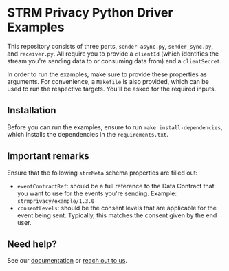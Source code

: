# STRM Privacy Python Driver Examples

This repository consists of three parts, `sender-async.py`, `sender_sync.py`, and `receiver.py`. All require you to provide a `clientId` (which identifies the stream you're sending data to or consuming data from) and a `clientSecret`.

In order to run the examples, make sure to provide these properties as arguments. For convenience, a `Makefile` is also provided, which can be used to run the respective targets. You'll be asked for the required inputs.

## Installation

Before you can run the examples, ensure to run `make install-dependencies`, which installs the dependencies in the `requirements.txt`.

## Important remarks

Ensure that the following `strmMeta` schema properties are filled out:

- `eventContractRef`: should be a full reference to the Data Contract that you want to use for the events you're sending. Example: `strmprivacy/example/1.3.0`
- `consentLevels`: should be the consent levels that are applicable for the event being sent. Typically, this matches the consent given by the end user.

## Need help?

See our [documentation](https://docs.strmprivacy.io) or [reach out to us](https://docs.strmprivacy.io/docs/latest/contact/index.html).

